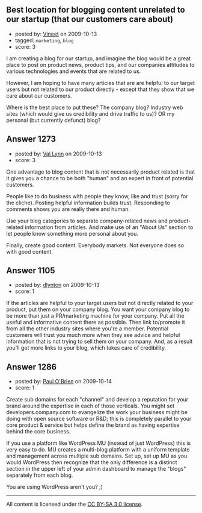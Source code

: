## Best location for blogging content unrelated to our startup (that our customers care about)

- posted by: [Vineet](https://stackexchange.com/users/-1/24-vineet) on 2009-10-13
- tagged: `marketing`, `blog`
- score: 3

I am creating a blog for our startup, and imagine the blog would be a great place to post on product news, product tips, and our companies attitudes to various technologies and events that are related to us.

However, I am hoping to have many articles that are are helpful to our target users but not related to our product directly - except that they show that we care about our customers.

Where is the best place to put these? The company blog? Industry web sites (which would give us credibility and drive traffic to us)? OR my personal (but currently defunct) blog?



## Answer 1273

- posted by: [Val Lynn](https://stackexchange.com/users/-1/692-val-lynn) on 2009-10-13
- score: 3

One advantage to blog content that is not necessarily product related is that it gives you a chance to be both "human" and an expert in front of potential customers. 

People like to do business with people they know, like and trust (sorry for the cliche). Posting helpful information builds trust. Responding to comments shows you are really there and human.

Use your blog categories to separate company-related news and product-related information  from articles. And make use of an "About Us" section to let people know something more personal about you. 

Finally, create good content. Everybody markets. Not everyone does so with good content.
 


## Answer 1105

- posted by: [dlynton](https://stackexchange.com/users/-1/482-dlynton) on 2009-10-13
- score: 1

If the articles are helpful to your target users but not directly related to your product, put them on your company blog. You want your company blog to be more than just a PR/marketing machine for your company. Put all the useful and informative content there as possible. Then link to/promote it from all the other industry sites where you're a member. Potential customers will trust you much more when they see advice and helpful information that is not trying to sell them on your company. And, as a result you'll get more links to your blog, which takes care of credibility.


## Answer 1286

- posted by: [Paul O'Brien](https://stackexchange.com/users/-1/759-paul-o-brien) on 2009-10-14
- score: 1

Create sub domains for each "channel" and develop a reputation for your brand around the expertise in each of those verticals.  You might set developers.company.com to evangelize the work your business might be doing with open source software or R&D; this is completely parallel to your core product & service but helps define the brand as having expertise behind the core business.

If you use a platform like WordPress MU (instead of just WordPress) this is very easy to do.  MU creates a multi-blog platform with a uniform template and management across multiple sub domains.  Set up, set up MU as you would WordPress then recognize that the only difference is a distinct section in the upper left of your admin dashboard to manage the "blogs" separately from each blog.

You are using WordPress aren't you? ;)



---

All content is licensed under the [CC BY-SA 3.0 license](https://creativecommons.org/licenses/by-sa/3.0/).
